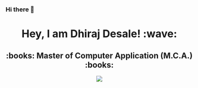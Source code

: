### Hi there 👋

<h1 align="center">Hey, I am Dhiraj Desale! :wave:</h1>
<h2 align="center">:books: Master of Computer Application (M.C.A.) :books:</h2>

<p align="center">
  <a href="https://github.com/dhirajhdesale/"><img src="https://readme-typing-svg.herokuapp.com?lines=Computer+and+Engineer+Student;Java SE%20|%20Python%20|+SQL%20|%20Shell Script+Git and GitHub;&center=true&width=550&height=40"></a>
</p>
